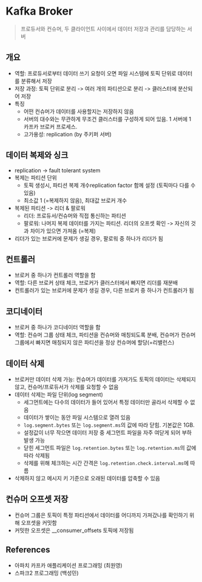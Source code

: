 # Kafka Broker
> 프로듀서와 컨슈머, 두 클라이언트 사이에서 데이터 저장과 관리를 담당하는 서버


## 개요
- 역할: 프로듀서로부터 데이터 쓰기 요청이 오면 파일 시스템에 토픽 단위로 데이터를 분류해서 저장
- 저장 과정: 토픽 단위로 분리 -> 여러 개의 파티션으로 분리 -> 클러스터에 분산되어 저장
- 특징
    * 어떤 컨슈머가 데이터를 사용할지는 저장하지 않음
    * 서버의 대수와는 무관하게 무조건 클러스터를 구성하게 되어 있음. 1 서버에 1 카프카 브로커 프로세스.
    * 고가용성: replication (by 주키퍼 서버) 


## 데이터 복제와 싱크
- replication -> fault tolerant system
- 복제는 파티션 단위
    * 토픽 생성시, 파티션 복제 개수replication factor 함께 설정 (토픽마다 다를 수 있음)
    * 최소값 1 (=복제하지 않음), 최대값 브로커 개수
- 복제된 파티션 -> 리더 & 팔로워
    * 리더: 프로듀서/컨슈머와 직접 통신하는 파티션
    * 팔로워: 나머지 복제 데이터를 가지는 파티션. 리더의 오프셋 확인 -> 자신의 것과 차이가 있으면 가져옴 (=복제)
- 리더가 있는 브로커에 문제가 생길 경우, 팔로워 중 하나가 리더가 됨


## 컨트롤러
- 브로커 중 하나가 컨트롤러 역할을 함
- 역할: 다른 브로커 상태 체크, 브로커가 클러스터에서 빠지면 리더를 재분배
- 컨트롤러가 있는 브로커에 문제가 생길 경우, 다른 브로커 중 하나가 컨트롤러가 됨


## 코디네이터
- 브로커 중 하나가 코디네이터 역할을 함
- 역할: 컨슈머 그룹 상태 체크, 파티션을 컨슈머와 매칭되도록 분배, 컨슈머가 컨슈머 그룹에서 빠지면 매칭되지 않은 파티션을 정상 컨슈머에 할당(=리밸런스)


## 데이터 삭제
- 브로커만 데이터 삭제 가능: 컨슈머가 데이터를 가져가도 토픽의 데이터는 삭제되지 않고, 컨슈머/프로듀서가 삭제를 요청할 수 없음
- 데이터 삭제는 파일 단위(log segment)
    * 세그먼트에는 다수의 데이터가 들어 있어서 특정 데이터만 골라서 삭제할 수 없음
    * 데이터가 쌓이는 동안 파일 시스템으로 열려 있음
    * `log.segment.bytes` 또는 `log.segment.ms`의 값에 따라 닫힘. 기본값은 1GB.
    * 설정값이 너무 작으면 데이터 저장 중 세그먼트 파일을 자주 여닫게 되어 부하 발생 가능
    * 닫힌 세그먼트 파일은 `log.retention.bytes` 또는 `log.retention.ms`의 값에 따라 삭제됨
    * 삭제를 위해 체크하는 시간 간격은 `log.retention.check.interval.ms`에 따름
- 삭제하지 않고 메시지 키 기준으로 오래된 데이터를 압축할 수 있음


## 컨슈머 오프셋 저장
- 컨슈머 그룹은 토픽이 특정 파티션에서 데이터를 어디까지 가져갔나를 확인하기 위해 오프셋을 커밋함
- 커밋한 오프셋은 __consumer_offsets 토픽에 저장됨


## References
- 아파치 카프카 애플리케이션 프로그래밍 (최원영)
- 스파크2 프로그래밍 (백성민)